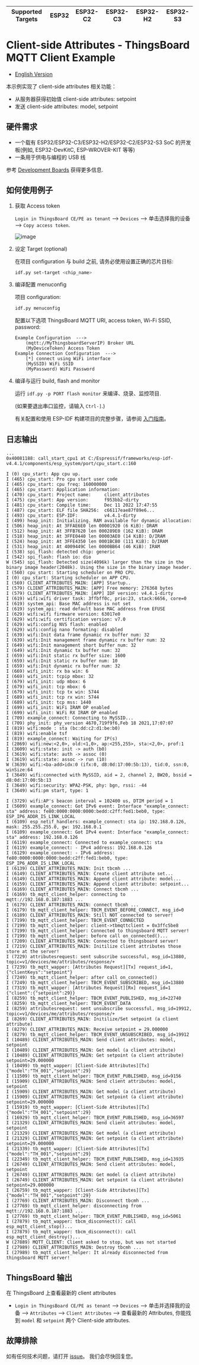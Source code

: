 | Supported Targets | ESP32 | ESP32-C2 | ESP32-C3 | ESP32-H2 | ESP32-S3 |
| ----------------- | ----- | -------- | -------- | -------- | -------- |

# Client-side Attributes - ThingsBoard MQTT Client Example

* [English Version](./README.md)

本示例实现了 client-side attributes 相关功能：

* 从服务器获得初始值 client-side attributes: setpoint
* 发送 client-side attributes: model, setpoint

## 硬件需求

* 一个载有 ESP32/ESP32-C3/ESP32-H2/ESP32-C2/ESP32-S3 SoC 的开发板(例如, ESP32-DevKitC, ESP-WROVER-KIT 等等)
* 一条用于供电与编程的 USB 线

参考 [Development Boards](https://www.espressif.com/en/products/devkits) 获得更多信息.

## 如何使用例子

1. 获取 Access token

   `Login in ThingsBoard CE/PE as tenant` --> `Devices` --> 单击选择我的设备 --> `Copy access token`.

   ![image](../../.docs/images//copy-access-token/copy-access-token-1.png)

2. 设定 Target (optional)

   在项目 configuration 与 build 之前, 请务必使用设置正确的芯片目标:

   ```bash
   idf.py set-target <chip_name>
   ```

3. 编译配置 menuconfig

   项目 configuration:

   ```bash
   idf.py menuconfig
   ```

   配置以下选项 ThingsBoard MQTT URI, access token, Wi-Fi SSID, password:

   ```menuconfig
   Example Configuration  --->
       (mqtt://MyThingsboardServerIP) Broker URL
       (MyDeviceToken) Access Token 
   Example Connection Configuration  --->
       [*] connect using WiFi interface
       (MySSID) WiFi SSID 
       (MyPassword) WiFi Password                  
   ```

4. 编译与运行 build, flash and monitor

   运行 `idf.py -p PORT flash monitor` 来编译、烧录、监控项目.

   (如果要退出串口监控，请输入 ``Ctrl-]``.)

   有关配置和使用 ESP-IDF 构建项目的完整步骤，请参阅 [入门指南](https://idf.espressif.com/)。

## 日志输出

```none
...
0x40081188: call_start_cpu1 at C:/Espressif/frameworks/esp-idf-v4.4.1/components/esp_system/port/cpu_start.c:160

I (0) cpu_start: App cpu up.
I (465) cpu_start: Pro cpu start user code
I (465) cpu_start: cpu freq: 160000000
I (465) cpu_start: Application information:
I (470) cpu_start: Project name:     client_attributes
I (475) cpu_start: App version:      f953bb2-dirty
I (481) cpu_start: Compile time:     Dec 11 2022 17:47:55
I (487) cpu_start: ELF file SHA256:  c66117eae87f89e6...
I (493) cpu_start: ESP-IDF:          v4.4.1-dirty
I (499) heap_init: Initializing. RAM available for dynamic allocation:
I (506) heap_init: At 3FFAE6E0 len 00001920 (6 KiB): DRAM
I (512) heap_init: At 3FFB7620 len 000289E0 (162 KiB): DRAM
I (518) heap_init: At 3FFE0440 len 00003AE0 (14 KiB): D/IRAM
I (524) heap_init: At 3FFE4350 len 0001BCB0 (111 KiB): D/IRAM
I (531) heap_init: At 4009449C len 0000BB64 (46 KiB): IRAM
I (538) spi_flash: detected chip: generic
I (542) spi_flash: flash io: dio
W (545) spi_flash: Detected size(4096k) larger than the size in the binary image header(2048k). Using the size in the binary image header.
I (560) cpu_start: Starting scheduler on PRO CPU.
I (0) cpu_start: Starting scheduler on APP CPU.
I (569) CLIENT_ATTRIBUTES_MAIN: [APP] Startup..
I (579) CLIENT_ATTRIBUTES_MAIN: [APP] Free memory: 276368 bytes
I (579) CLIENT_ATTRIBUTES_MAIN: [APP] IDF version: v4.4.1-dirty
I (619) wifi:wifi driver task: 3ffbff0c, prio:23, stack:6656, core=0
I (619) system_api: Base MAC address is not set
I (619) system_api: read default base MAC address from EFUSE
I (629) wifi:wifi firmware version: 63017e0
I (629) wifi:wifi certification version: v7.0
I (629) wifi:config NVS flash: enabled
I (629) wifi:config nano formating: disabled
I (639) wifi:Init data frame dynamic rx buffer num: 32
I (639) wifi:Init management frame dynamic rx buffer num: 32
I (649) wifi:Init management short buffer num: 32
I (649) wifi:Init dynamic tx buffer num: 32
I (659) wifi:Init static rx buffer size: 1600
I (659) wifi:Init static rx buffer num: 10
I (659) wifi:Init dynamic rx buffer num: 32
I (669) wifi_init: rx ba win: 6
I (669) wifi_init: tcpip mbox: 32
I (679) wifi_init: udp mbox: 6
I (679) wifi_init: tcp mbox: 6
I (679) wifi_init: tcp tx win: 5744
I (689) wifi_init: tcp rx win: 5744
I (689) wifi_init: tcp mss: 1440
I (699) wifi_init: WiFi IRAM OP enabled
I (699) wifi_init: WiFi RX IRAM OP enabled
I (709) example_connect: Connecting to MySSID...
I (709) phy_init: phy_version 4670,719f9f6,Feb 18 2021,17:07:07
I (819) wifi:mode : sta (bc:dd:c2:d1:be:b0)
I (819) wifi:enable tsf
I (819) example_connect: Waiting for IP(s)
I (2869) wifi:new:<2,0>, old:<1,0>, ap:<255,255>, sta:<2,0>, prof:1
I (3609) wifi:state: init -> auth (b0)
I (3619) wifi:state: auth -> assoc (0)
I (3619) wifi:state: assoc -> run (10)
W (3639) wifi:<ba-add>idx:0 (ifx:0, d8:0d:17:00:5b:13), tid:0, ssn:0, winSize:64
I (3649) wifi:connected with MySSID, aid = 2, channel 2, BW20, bssid = d8:0d:17:00:5b:13
I (3649) wifi:security: WPA2-PSK, phy: bgn, rssi: -44
I (3649) wifi:pm start, type: 1

I (3729) wifi:AP's beacon interval = 102400 us, DTIM period = 1
I (5609) example_connect: Got IPv6 event: Interface "example_connect: sta" address: fe80:0000:0000:0000:bedd:c2ff:fed1:beb0, type: ESP_IP6_ADDR_IS_LINK_LOCAL
I (6109) esp_netif_handlers: example_connect: sta ip: 192.168.0.126, mask: 255.255.255.0, gw: 192.168.0.1
I (6109) example_connect: Got IPv4 event: Interface "example_connect: sta" address: 192.168.0.126
I (6119) example_connect: Connected to example_connect: sta
I (6119) example_connect: - IPv4 address: 192.168.0.126
I (6129) example_connect: - IPv6 address: fe80:0000:0000:0000:bedd:c2ff:fed1:beb0, type: ESP_IP6_ADDR_IS_LINK_LOCAL
I (6139) CLIENT_ATTRIBUTES_MAIN: Init tbcmh ...
I (6149) CLIENT_ATTRIBUTES_MAIN: Create client attribute set...
I (6149) CLIENT_ATTRIBUTES_MAIN: Append client attribute: model...
I (6159) CLIENT_ATTRIBUTES_MAIN: Append client attribute: setpoint...
I (6169) CLIENT_ATTRIBUTES_MAIN: Connect tbcmh ...
I (6169) tb_mqtt_client_helper: connecting to mqtt://192.168.0.187:1883 ...
I (6179) CLIENT_ATTRIBUTES_MAIN: connect tbcmh ...
I (6179) tb_mqtt_client_helper: TBCM_EVENT_BEFORE_CONNECT, msg_id=0
I (6189) CLIENT_ATTRIBUTES_MAIN: Still NOT connected to server!
I (7199) tb_mqtt_client_helper: TBCM_EVENT_CONNECTED
I (7199) tb_mqtt_client_helper: client->tbmqttclient = 0x3ffc5be8
I (7199) tb_mqtt_client_helper: Connected to thingsboard MQTT server!
I (7199) tb_mqtt_client_helper: before call on_connected()...
I (7209) CLIENT_ATTRIBUTES_MAIN: Connected to thingsboard server!
I (7219) CLIENT_ATTRIBUTES_MAIN: Initilize client attributes those store at the server!
I (7229) attributesrequest: sent subscribe successful, msg_id=13880, topic=v1/devices/me/attributes/response/+
I (7239) tb_mqtt_wapper: [Attributes Request][Tx] request_id=1, {"clientKeys":"setpoint"}
I (7249) tb_mqtt_client_helper: after call on_connected()
I (7249) tb_mqtt_client_helper: TBCM_EVENT_SUBSCRIBED, msg_id=13880
I (7319) tb_mqtt_wapper: [Attributes Request][Rx] request_id=1 {"client":{"setpoint":29}}
I (8259) tb_mqtt_client_helper: TBCM_EVENT_PUBLISHED, msg_id=22740
I (8259) tb_mqtt_client_helper: TBCM_EVENT_DATA
I (8259) attributesrequest: sent unsubscribe successful, msg_id=19912, topic=v1/devices/me/attributes/response/+
I (8269) CLIENT_ATTRIBUTES_MAIN: Initilize/Set setpoint (a client attribute)
I (8279) CLIENT_ATTRIBUTES_MAIN: Receive setpoint = 29.000000
I (8279) tb_mqtt_client_helper: TBCM_EVENT_UNSUBSCRIBED, msg_id=19912
I (10489) CLIENT_ATTRIBUTES_MAIN: Send client attributes: model, setpoint
I (10489) CLIENT_ATTRIBUTES_MAIN: Get model (a client attribute)
I (10489) CLIENT_ATTRIBUTES_MAIN: Get setpoint (a client attribute) setpoint=29.000000
I (10499) tb_mqtt_wapper: [Client-Side Attributes][Tx] {"model":"TH_001","setpoint":29}
I (11509) tb_mqtt_client_helper: TBCM_EVENT_PUBLISHED, msg_id=9156
I (15909) CLIENT_ATTRIBUTES_MAIN: Send client attributes: model, setpoint
I (15909) CLIENT_ATTRIBUTES_MAIN: Get model (a client attribute)
I (15909) CLIENT_ATTRIBUTES_MAIN: Get setpoint (a client attribute) setpoint=29.000000
I (15919) tb_mqtt_wapper: [Client-Side Attributes][Tx] {"model":"TH_001","setpoint":29}
I (16929) tb_mqtt_client_helper: TBCM_EVENT_PUBLISHED, msg_id=36597
I (21329) CLIENT_ATTRIBUTES_MAIN: Send client attributes: model, setpoint
I (21329) CLIENT_ATTRIBUTES_MAIN: Get model (a client attribute)
I (21329) CLIENT_ATTRIBUTES_MAIN: Get setpoint (a client attribute) setpoint=29.000000
I (21339) tb_mqtt_wapper: [Client-Side Attributes][Tx] {"model":"TH_001","setpoint":29}
I (22349) tb_mqtt_client_helper: TBCM_EVENT_PUBLISHED, msg_id=13935
I (26749) CLIENT_ATTRIBUTES_MAIN: Send client attributes: model, setpoint
I (26749) CLIENT_ATTRIBUTES_MAIN: Get model (a client attribute)
I (26749) CLIENT_ATTRIBUTES_MAIN: Get setpoint (a client attribute) setpoint=29.000000
I (26759) tb_mqtt_wapper: [Client-Side Attributes][Tx] {"model":"TH_001","setpoint":29}
I (27769) CLIENT_ATTRIBUTES_MAIN: Disconnect tbcmh ...
I (27769) tb_mqtt_client_helper: disconnecting from mqtt://192.168.0.187:1883 ...
I (27769) tb_mqtt_client_helper: TBCM_EVENT_PUBLISHED, msg_id=5061
I (27879) tb_mqtt_wapper: tbcm_disconnect(): call esp_mqtt_client_stop()...
I (27879) tb_mqtt_wapper: tbcm_disconnect(): call esp_mqtt_client_destroy()...
W (27889) MQTT_CLIENT: Client asked to stop, but was not started
I (27989) CLIENT_ATTRIBUTES_MAIN: Destroy tbcmh ...
I (27989) tb_mqtt_client_helper: It already disconnected from thingsboard MQTT server!

```

## ThingsBoard 输出

在 ThingsBoard 上查看最新的 client attributes

* `Login in ThingsBoard CE/PE as tenant` --> `Devices` --> 单击并选择我的设备 --> `Attributes`  --> `Client Attributes` --> 查看最新的 Attributes, 你能找到 `model` 和 `setpoint` 两个 Client-side attributes.

## 故障排除

如有任何技术问题，请打开 [issue](https://github.com/liang-zhu-zi/esp32-thingsboard-mqtt-client/issues)。 我们会尽快回复您。
